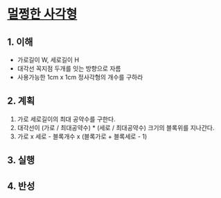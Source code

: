 # [멀쩡한 사각형](https://programmers.co.kr/learn/courses/30/lessons/62048)

## 1. 이해

- 가로길이 W, 세로길이 H
- 대각선 꼭지점 두개를 잇는 방향으로 자름
- 사용가능한 1cm x 1cm 정사각형의 개수를 구하라

## 2. 계획

1. 가로 세로길이의 최대 공약수를 구한다.
2. 대각선이 (가로 / 최대공약수) * (세로 / 최대공약수) 크기의 블록위를 지나간다.
3. 가로 x 세로 - 블록개수 x (블록가로 + 블록세로 - 1)

## 3. 실행

## 4. 반성

